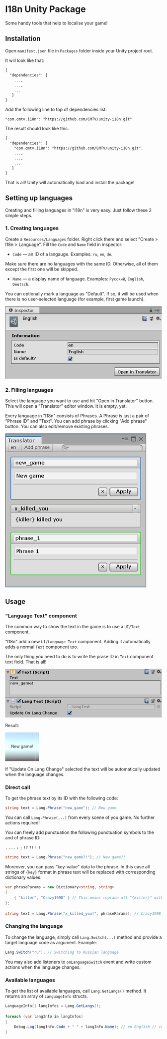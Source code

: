 # I18n Unity Package

Some handy tools that help to localise your game!

## Installation

Open `manifest.json` file in `Packages` folder inside your Unity project root.

It will look like that:

```
{
  "dependencies": {
    ...,
    ...,
    ...
   }
}
```

Add the following line to top of dependencies list:

```
"com.cmtv.i18n": "https://github.com/CMTV/unity-i18n.git"
```

The result should look like this:

```
{
  "dependencies": {
    "com.cmtv.i18n": "https://github.com/CMTV/unity-i18n.git",
    ...,
    ...,
    ...
   }
}
```

That is all! Unity will automatically load and install the package!

## Setting up languages

Creating and filling languages in "I18n" is very easy. Just follow these 2 simple steps.

### 1. Creating languages

Create a `Resources/Languages` folder. Right click there and select "Create > I18n > Language". Fill the `Code` and `Name` field in inspector:

* `Code` — an ID of a langauge. Examples: `ru`, `en`, `de`.

Make sure there are no languages with the same ID. Otherwise, all of them except the first one will be skipped.

* `Name` — a display name of language. Examples: `Русский`, `English`, `Deutsch`.

You can optionally mark a language as "Default". If so, it will be used when there is no user-selected language (for example, first game launch).

![Language Inspector](readme-images/language-info.png)

### 2. Filling languages

Select the language you want to use and hit "Open in Translator" button. This will open a "Translator" editor window. It is empty, yet.

Every language in "I18n" consists of Phrases. A Phrase is just a pair of "Phrase ID" and "Text". You can add phrase by clicking "Add phrase" button. You can also edit/remove existing phrases.

![Translator](readme-images/translator.png)

## Usage

### "Language Text" component

The common way to show the text in the game is to use a `UI/Text` component.

"I18n" add a new `UI/Language Text` component. Adding it automatically adds a normal `Text` component too.

The only thing you need to do is to write the prase ID in `Text` component text field. That is all!

![Компонент "Language Text"](readme-images/lang-text-component.png)

Result:

![Результат работы "Language Text"](readme-images/lang-text-component-result.png)

If "Update On Lang Change" selected the text will be automatically updated when the language changes.

### Direct call

To get the phrase text by its ID with the following code:

```csharp
string text = Lang.Phrase("new_game"); // New game
```

You can call `Lang.Phrase(...)` from every scene of you game. No further actions required!

You can freely add punctuation the following punctuation symbols to the and of phrase ID:

`.` `...` `:` `;` `!?` `?!` `!` `?`

```csharp
string text = Lang.Phrase("new_game?!"); // New game?!
```

Moreover, you can pass "key-value" data to the phrase. In this case all strings of `{key}` format in phrase text will be replaced with corresponding dictionary values.

```csharp
var phraseParams = new Dictionary<string, string>
{
    { "killer", "Crazy1998" } // This means replace all "{killer}" with "Crazy1998" 
};

string text = Lang.Phrase("x_killed_you!", phraseParams); // Crazy1998 killed you!
```

### Changing the language

To change the language, simply call `Lang.Switch(...)` method and provide a target language code as argument. Example:

```csharp
Lang.Switch("ru"); // Switching to Russian language
```

You may also add listeners to `onLanguageSwitch` event and write custom actions when the language changes.

### Available languages

To get the list of available languages, call `Lang.GetLangs()` method. It returns an array of `LanguageInfo` structs.

```csharp
LanguageInfo[] langInfos = Lang.GetLangs();

foreach (var langInfo in langInfos)
{
    Debug.Log(langInfo.Code + " " + langInfo.Name); // en English // ru Русский // de Deutsch
}
```